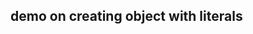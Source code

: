 <!DOCTYPE html>
<html>
    <body>
        <h2> demo on creating object with literals </h2>
        <script>
            let stu1 ={"id":1, "name":'ram', "marks":80};
            let stu2 = {id:2,name:"sam", marks:90};
            document.write("Id:"+stu1.id+"<br>");
            document.write("Name :"+ stu1.name+"<br>");
            document.write("Marks:"+stu1.marks+"<br>");
            document.write(stu1 + "<br><br>");
        </script>
    </body>
</html>
